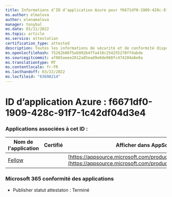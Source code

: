 ```yaml
---
title: Informations d’ID d’application Azure pour f6671df0-1909-428c-91f7-1c42df04d3e4
ms.author: elmalova
author: elenamalova
manager: tonybal
ms.date: 03/21/2022
ms.topic: article
ms.service: attestation
certification_type: attested
description: Toutes les informations de sécurité et de conformité disponibles pour f6671df0-1909-428c-91f7-1c42df04d3e4.
ms.openlocfilehash: 75262b06f5eb992b4ffa410c254255270ffdabde
ms.sourcegitcommit: af065aeee2812a85ead9e0de968fc474204a6e8a
ms.translationtype: MT
ms.contentlocale: fr-FR
ms.lasthandoff: 03/22/2022
ms.locfileid: "63698214"
---
```

# <a name="azure-app-id-f6671df0-1909-428c-91f7-1c42df04d3e4"></a>ID d’application Azure : f6671df0-1909-428c-91f7-1c42df04d3e4


### <a name="apps-associated-with-this-id"></a>Applications associées à cet ID :
| **Nom de l'application** | **Certifié** | **Afficher dans AppSource** |
|--------------|---------------|-----------------------|
| [Fellow](../forward/WA200002576.md) |  | [https://appsource.microsoft.com/product/office/WA200002576](https://appsource.microsoft.com/product/office/WA200002576) |

### <a name="microsoft-365-app-compliance-status"></a>Microsoft 365 conformité des applications
- Publisher statut attestaton : Terminé
